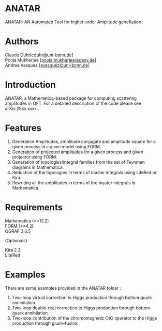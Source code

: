 # ANATAR
ANATAR: AN Automated Tool for higher-order Amplitude geneRation

# Authors
Claude Duhr[cduhr@uni-bonn.de]  
Pooja Mukherjee [pooja.mukherjee@desy.de]  
Andres Vasquez [avasquez@uni-bonn.de]

# Introduction
ANATAR, a Mathematica-based package for computing scattering amplitudes in  QFT. For a detailed description of the code please see arXiv:25xx.xxxx . 

# Features

1. Generation Amplitudes, amplitude conjugate and amplitude square for a given process in a given model using FORM.
2. Generation of projected amplitudes for a given process and given projector using FORM.
3. Generation of topologies/integral families from the set of Feynman diagrams in Mathematica.
4. Reduction of the topologies in terms of master integrals using LiteRed or Kira.
5. Rewriting all the amplitudes in terms of the master integrals in Mathematica.

# Requirements
Mathematica (>=13.2)  
FORM (>=4.2)  
QGRAF 3.6.5  

(Optionals)

Kira 2.3  
LiteRed

# Examples

There are some examples provided in the ANATAR folder : 
1. Two-loop virtual correction to Higgs production through bottom quark annihilation.
2. Two-loop double-real correction to Higgs production through bottom quark annihilation.
3. Two-loop contribution of the chromomagnetic OtG operator to the Higgs production through gluon-fusion.


